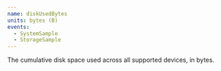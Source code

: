 ```yaml
---
name: diskUsedBytes
units: bytes (B)
events:
  - SystemSample
  - StorageSample
---
```


The cumulative disk space used across all supported devices, in bytes.